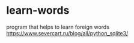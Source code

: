 # learn-words
program that helps to learn foreign words
https://www.severcart.ru/blog/all/python_sqlite3/
